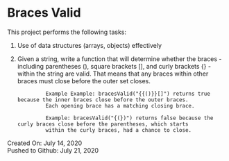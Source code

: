 # Braces Valid
This project performs the following tasks:

1. Use of data structures (arrays, objects) effectively

2. Given a string, write a function that will determine whether the braces  - including parentheses (), square brackets [], and curly brackets {} - within the string are valid. That means that any braces within other braces must close before the outer set closes.

                Example Example: bracesValid("{{()}}[]") returns true because the inner braces close before the outer braces. 
                Each opening brace has a matching closing brace.

                Example: bracesValid("{(})") returns false because the curly braces close before the parentheses, which starts 
                within the curly braces, had a chance to close.

Created On: July 14, 2020\
Pushed to Github: July 21, 2020